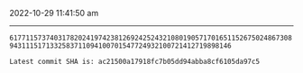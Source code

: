 2022-10-29 11:41:50 am

---

`61771157374031782024197423812692425243210801905717016511526750248673089431115171332583711094100701547724932100721412719898146`

`Latest commit SHA is: ac21500a17918fc7b05dd94abba8cf6105da97c5 `

